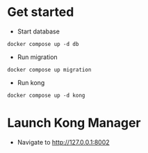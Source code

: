 # Get started
- Start database
```
docker compose up -d db
```
- Run migration
```
docker compose up migration
```
- Run kong
```
docker compose up -d kong
```
# Launch Kong Manager
- Navigate to http://127.0.0.1:8002